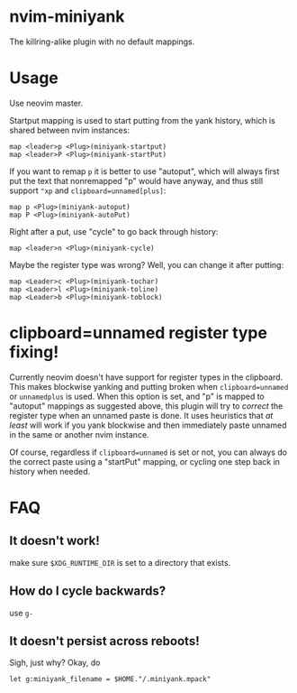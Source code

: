 # nvim-miniyank

The killring-alike plugin with no default mappings.

# Usage

Use neovim master.

Startput mapping is used to start putting from the yank history, which is shared between nvim instances:

    map <leader>p <Plug>(miniyank-startput)
    map <leader>P <Plug>(miniyank-startPut)

If you want to remap `p` it is better to use "autoput", which will always first put the text that nonremapped "p" would have anyway, and thus still support `"xp` and `clipboard=unnamed[plus]`:

    map p <Plug>(miniyank-autoput)
    map P <Plug>(miniyank-autoPut)

Right after a put, use "cycle" to go back through history:

    map <leader>n <Plug>(miniyank-cycle)

Maybe the register type was wrong? Well, you can change it after putting:

    map <Leader>c <Plug>(miniyank-tochar)
    map <Leader>l <Plug>(miniyank-toline)
    map <Leader>b <Plug>(miniyank-toblock)

# clipboard=unnamed register type fixing!
Currently neovim doesn't have support for register types in the clipboard. This makes blockwise yanking and putting broken when `clipboard=unnamed` or `unnamedplus` is used. When this option is set, and "p" is mapped to "autoput" mappings as suggested above, this plugin will try to _correct_ the register type when an unnamed paste is done. It uses heuristics that _at least_ will work if you yank blockwise and then immediately paste unnamed in the same or another nvim instance.

Of course, regardless if `clipboard=unnamed` is set or not, you can always do the correct paste using a "startPut" mapping, or cycling one step back in history when needed.

# FAQ

## It doesn't work!

make sure `$XDG_RUNTIME_DIR` is set to a directory that exists.

## How do I cycle backwards?

use `g-`

## It doesn't persist across reboots!

Sigh, just why? Okay, do

    let g:miniyank_filename = $HOME."/.miniyank.mpack"


